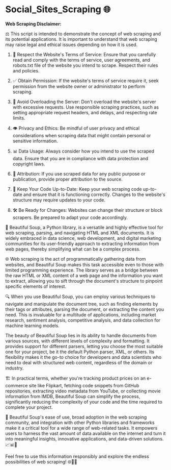 # Social_Sites_Scraping 🌐

**Web Scraping Disclaimer:**

⚖️ This script is intended to demonstrate the concept of web scraping and its potential applications. It is important to understand that web scraping may raise legal and ethical issues depending on how it is used.

1. 📜 Respect the Website's Terms of Service: Ensure that you carefully read and comply with the terms of service, user agreements, and robots.txt file of the website you intend to scrape. Respect their rules and policies.

2. ✅ Obtain Permission: If the website's terms of service require it, seek permission from the website owner or administrator to perform scraping.

3. 🚀 Avoid Overloading the Server: Don't overload the website's server with excessive requests. Use responsible scraping practices, such as setting appropriate request headers, and delays, and respecting rate limits.

4. 👁️ Privacy and Ethics: Be mindful of user privacy and ethical considerations when scraping data that might contain personal or sensitive information.

5. 📊 Data Usage: Always consider how you intend to use the scraped data. Ensure that you are in compliance with data protection and copyright laws.

6. 📢 Attribution: If you use scraped data for any public purpose or publication, provide proper attribution to the source.

7. 🔄 Keep Your Code Up-to-Date: Keep your web scraping code up-to-date and ensure that it is functioning correctly. Changes to the website's structure may require updates to your code.

8. 🛠️ Be Ready for Changes: Websites can change their structure or block scrapers. Be prepared to adapt your code accordingly.

🌟 Beautiful Soup, a Python library, is a versatile and highly effective tool for web scraping, parsing, and navigating HTML and XML documents. It is widely embraced in data science, web development, and digital marketing communities for its user-friendly approach to extracting information from web pages, thereby simplifying what can be a complex process.

🌐 Web scraping is the act of programmatically gathering data from websites, and Beautiful Soup makes this task accessible even to those with limited programming experience. The library serves as a bridge between the raw HTML or XML content of a web page and the information you want to extract, allowing you to sift through the document's structure to pinpoint specific elements of interest.

🔍 When you use Beautiful Soup, you can employ various techniques to navigate and manipulate the document tree, such as finding elements by their tags or attributes, parsing the document, or extracting the content you need. This is invaluable for a multitude of applications, including market research, sentiment analysis, competitive analysis, and data collection for machine learning models.

The beauty of Beautiful Soup lies in its ability to handle documents from various sources, with different levels of complexity and formatting. It provides support for different parsers, letting you choose the most suitable one for your project, be it the default Python parser, XML, or others. Its flexibility makes it the go-to choice for developers and data scientists who need to deal with structured web content, regardless of the domain or industry.

🏗️ In practical terms, whether you're tracking product prices on an e-commerce site like Flipkart, fetching code snippets from GitHub repositories, extracting video metadata from YouTube, or collecting movie information from IMDB, Beautiful Soup can simplify the process, significantly reducing the complexity of your code and the time required to complete your project.

🚀 Beautiful Soup's ease of use, broad adoption in the web scraping community, and integration with other Python libraries and frameworks make it a critical tool for a wide range of web-related tasks. It empowers users to harness the vast amount of data available on the internet and turn it into meaningful insights, innovative applications, and data-driven solutions. 📈📊📝

Feel free to use this information responsibly and explore the endless possibilities of web scraping! 🌐🔗📲
